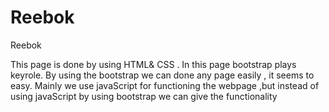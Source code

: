 # Reebok
Reebok

This page is done by using HTML& CSS . In this page bootstrap plays keyrole.
By using the bootstrap we can done any page easily , it seems to easy.
Mainly we use javaScript for functioning the webpage ,but instead of using javaScript by using bootstrap we can give the functionality  
